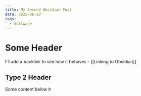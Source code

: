 ```yaml
---
title: My Second Obsidian Post
date: 2025-06-28
tags:
  - Software
---
```


# Some Header


I'll add a backlink to see how it behaves - [[Linking to Obsidian]]

## Type 2 Header
Some content below it